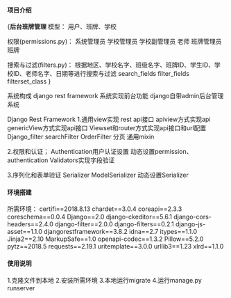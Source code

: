 #### 项目介绍
{**后台班牌管理**
模型：
用户、班牌、学校

权限(permissions.py)：
系统管理员
学校管理员
学校副管理员
老师
班牌管理员
班牌

搜索与过滤(filters.py)：
根据地区、学校名字、班级名字、班牌ID、学生ID、学校ID、老师名字、日期等进行搜索与过滤
search_fields
filter_fields
filterset_class
}

系统构成
django rest framework 系统实现前台功能
django自带admin后台管理系统

Django Rest Framework
1.通用view实现 rest api接口
apiview方式实现api
genericView方式实现api接口
Viewset和router方式实现api接口和url配置
Django_filter searchFilter OrderFilter 分页
通用mixin

2.权限和认证；
Authentication用户认证设置
动态设置permission、authentication
Validators实现字段验证

3.序列化和表单验证
Serializer
ModelSerializer
动态设置Serializer

#### 环境搭建
所需环境：
certifi==2018.8.13
chardet==3.0.4
coreapi==2.3.3
coreschema==0.0.4
Django==2.0
django-ckeditor==5.6.1
django-cors-headers==2.4.0
django-filter==2.0.0
django-filters==0.2.1
django-js-asset==1.1.0
djangorestframework==3.8.2
idna==2.7
itypes==1.1.0
Jinja2==2.10
MarkupSafe==1.0
openapi-codec==1.3.2
Pillow==5.2.0
pytz==2018.5
requests==2.19.1
uritemplate==3.0.0
urllib3==1.23
xlrd==1.1.0

#### 使用说明
1.克隆文件到本地
2.安装所需环境
3.本地运行migrate
4.运行manage.py runserver
